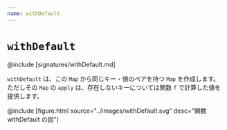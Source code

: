 ```yaml
---
name: withDefault
---
```


# `withDefault`

@include [signatures/withDefault.md]

`withDefault` は、この `Map` から同じキー・値のペアを持つ `Map` を作成します。
ただしその `Map` の `apply` は、存在しないキーについては関数 `f` で計算した値を提供します。

@include [figure.html source="../images/withDefault.svg" desc="関数 withDefault の図"]
